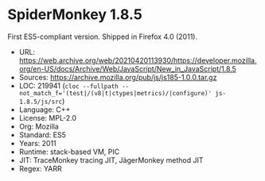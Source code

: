# SpiderMonkey 1.8.5

First ES5-compliant version. Shipped in Firefox 4.0 (2011).

* URL:        https://web.archive.org/web/20210420113930/https://developer.mozilla.org/en-US/docs/Archive/Web/JavaScript/New_in_JavaScript/1.8.5
* Sources:    https://archive.mozilla.org/pub/js/js185-1.0.0.tar.gz
* LOC:        219941 (`cloc --fullpath --not_match_f='(test|/(v8|t|ctypes|metrics)/|configure)' js-1.8.5/js/src`)
* Language:   C++
* License:    MPL-2.0
* Org:        Mozilla
* Standard:   ES5
* Years:      2011
* Runtime:    stack-based VM, PIC
* JIT:        TraceMonkey tracing JIT, JägerMonkey method JIT
* Regex:      YARR

